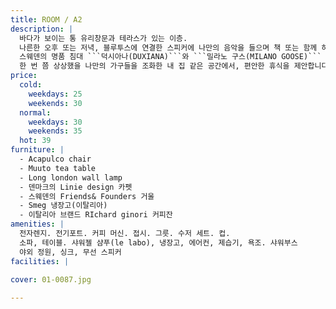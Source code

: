 ```yaml
---
title: ROOM / A2
description: |
  바다가 보이는 통 유리창문과 테라스가 있는 이층.
  나른한 오후 또는 저녁, 블루투스에 연결한 스피커에 나만의 음악을 들으며 책 또는 함께 하 는 여행자와 담소 또는 간단한 음료를 즐길 수 있는 야외 테이블이 준비되어 있습니다.
  스웨덴의 명품 침대 ```덕시아나(DUXIANA)```와 ```밀라노 구스(MILANO GOOSE)``` 침구, 어메니티는 뉴욕의 ```르라보(LE LABO)```.
  한 번 쯤 상상했을 나만의 가구들을 조화한 내 집 같은 공간에서, 편안한 휴식을 제안합니다.
price:
  cold:
    weekdays: 25
    weekends: 30
  normal:
    weekdays: 30
    weekends: 35
  hot: 39
furniture: |
  - Acapulco chair
  - Muuto tea table
  - Long london wall lamp
  - 덴마크의 Linie design 카펫
  - 스웨덴의 Friends& Founders 거울
  - Smeg 냉장고(이탈리아)
  - 이탈리아 브랜드 RIchard ginori 커피잔
amenities: |
  전자렌지. 전기포트. 커피 머신. 접시. 그릇. 수저 세트. 컵.
  소파, 테이블. 샤워젤 샴푸(le labo), 냉장고, 에어컨, 제습기, 욕조. 샤워부스
  야외 정원, 싱크, 무선 스피커
facilities: |
  
cover: 01-0087.jpg

---
```


